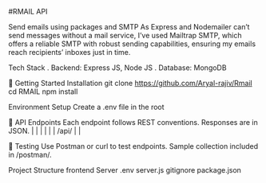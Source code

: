 #RMAIL API

Send emails using packages and SMTP
As Express and Nodemailer can’t send messages without a mail service, 
I’ve used Mailtrap SMTP, which offers a reliable SMTP with robust sending capabilities, 
ensuring my emails reach recipients’ inboxes just in time.

Tech Stack
. Backend: Express JS, Node JS
. Database: MongoDB

🚀 Getting Started
Installation
git clone https://github.com/Aryal-rajiv/Rmail
cd RMAIL
npm install

Environment Setup
Create a .env file in the root

📖 API Endpoints
Each endpoint follows REST conventions. Responses are in JSON.
|  |  |  | 
|  | /api/ |  | 

🧪 Testing
Use Postman or curl to test endpoints. Sample collection included in /postman/.

Project Structure
frontend
Server
  .env
  server.js
  gitignore
package.json


